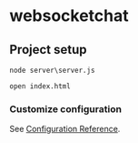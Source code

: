 # websocketchat

## Project setup
```
node server\server.js
```
```
open index.html

```

### Customize configuration
See [Configuration Reference](https://cli.vuejs.org/config/).
